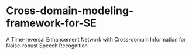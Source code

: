 # Cross-domain-modeling-framework-for-SE
A Time-reversal Enhancement Network with Cross-domain Information for Noise-robust Speech Recognition
